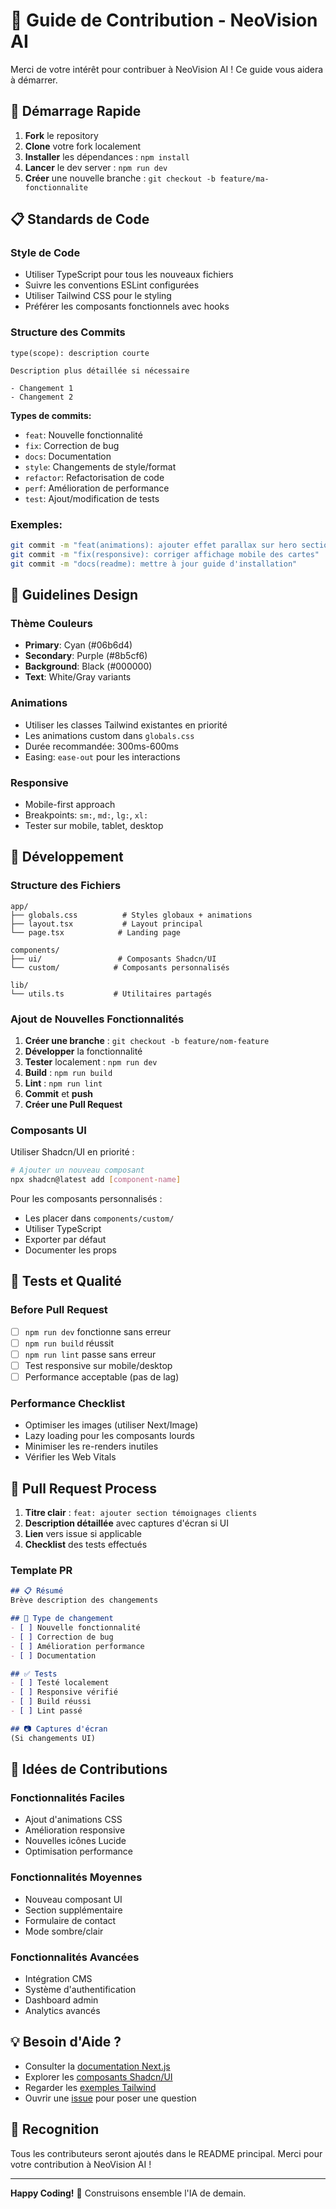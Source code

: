 # 🤝 Guide de Contribution - NeoVision AI

Merci de votre intérêt pour contribuer à NeoVision AI ! Ce guide vous aidera à démarrer.

## 🚀 Démarrage Rapide

1. **Fork** le repository
2. **Clone** votre fork localement
3. **Installer** les dépendances : `npm install`
4. **Lancer** le dev server : `npm run dev`
5. **Créer** une nouvelle branche : `git checkout -b feature/ma-fonctionnalite`

## 📋 Standards de Code

### Style de Code
- Utiliser TypeScript pour tous les nouveaux fichiers
- Suivre les conventions ESLint configurées
- Utiliser Tailwind CSS pour le styling
- Préférer les composants fonctionnels avec hooks

### Structure des Commits
```
type(scope): description courte

Description plus détaillée si nécessaire

- Changement 1
- Changement 2
```

**Types de commits:**
- `feat`: Nouvelle fonctionnalité
- `fix`: Correction de bug
- `docs`: Documentation
- `style`: Changements de style/format
- `refactor`: Refactorisation de code
- `perf`: Amélioration de performance
- `test`: Ajout/modification de tests

### Exemples:
```bash
git commit -m "feat(animations): ajouter effet parallax sur hero section"
git commit -m "fix(responsive): corriger affichage mobile des cartes"
git commit -m "docs(readme): mettre à jour guide d'installation"
```

## 🎨 Guidelines Design

### Thème Couleurs
- **Primary**: Cyan (#06b6d4)
- **Secondary**: Purple (#8b5cf6)
- **Background**: Black (#000000)
- **Text**: White/Gray variants

### Animations
- Utiliser les classes Tailwind existantes en priorité
- Les animations custom dans `globals.css`
- Durée recommandée: 300ms-600ms
- Easing: `ease-out` pour les interactions

### Responsive
- Mobile-first approach
- Breakpoints: `sm:`, `md:`, `lg:`, `xl:`
- Tester sur mobile, tablet, desktop

## 🔧 Développement

### Structure des Fichiers
```
app/
├── globals.css          # Styles globaux + animations
├── layout.tsx           # Layout principal
└── page.tsx            # Landing page

components/
├── ui/                 # Composants Shadcn/UI
└── custom/            # Composants personnalisés

lib/
└── utils.ts           # Utilitaires partagés
```

### Ajout de Nouvelles Fonctionnalités

1. **Créer une branche** : `git checkout -b feature/nom-feature`
2. **Développer** la fonctionnalité
3. **Tester** localement : `npm run dev`
4. **Build** : `npm run build`
5. **Lint** : `npm run lint`
6. **Commit** et **push**
7. **Créer une Pull Request**

### Composants UI

Utiliser Shadcn/UI en priorité :
```bash
# Ajouter un nouveau composant
npx shadcn@latest add [component-name]
```

Pour les composants personnalisés :
- Les placer dans `components/custom/`
- Utiliser TypeScript
- Exporter par défaut
- Documenter les props

## 🧪 Tests et Qualité

### Before Pull Request
- [ ] `npm run dev` fonctionne sans erreur
- [ ] `npm run build` réussit
- [ ] `npm run lint` passe sans erreur
- [ ] Test responsive sur mobile/desktop
- [ ] Performance acceptable (pas de lag)

### Performance Checklist
- Optimiser les images (utiliser Next/Image)
- Lazy loading pour les composants lourds
- Minimiser les re-renders inutiles
- Vérifier les Web Vitals

## 🔄 Pull Request Process

1. **Titre clair** : `feat: ajouter section témoignages clients`
2. **Description détaillée** avec captures d'écran si UI
3. **Lien** vers issue si applicable
4. **Checklist** des tests effectués

### Template PR
```markdown
## 📋 Résumé
Brève description des changements

## 🎯 Type de changement
- [ ] Nouvelle fonctionnalité
- [ ] Correction de bug
- [ ] Amélioration performance
- [ ] Documentation

## ✅ Tests
- [ ] Testé localement
- [ ] Responsive vérifié
- [ ] Build réussi
- [ ] Lint passé

## 📷 Captures d'écran
(Si changements UI)
```

## 🎯 Idées de Contributions

### Fonctionnalités Faciles
- Ajout d'animations CSS
- Amélioration responsive
- Nouvelles icônes Lucide
- Optimisation performance

### Fonctionnalités Moyennes
- Nouveau composant UI
- Section supplémentaire
- Formulaire de contact
- Mode sombre/clair

### Fonctionnalités Avancées
- Intégration CMS
- Système d'authentification
- Dashboard admin
- Analytics avancés

## 💡 Besoin d'Aide ?

- Consulter la [documentation Next.js](https://nextjs.org/docs)
- Explorer les [composants Shadcn/UI](https://ui.shadcn.com)
- Regarder les [exemples Tailwind](https://tailwindui.com)
- Ouvrir une [issue](https://github.com/[USERNAME]/neovision-ai-landing/issues) pour poser une question

## 🌟 Recognition

Tous les contributeurs seront ajoutés dans le README principal. Merci pour votre contribution à NeoVision AI !

---

**Happy Coding!** 🚀 Construisons ensemble l'IA de demain.